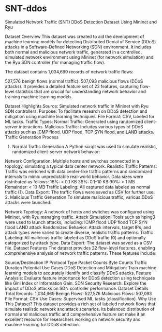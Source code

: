 # SNT-ddos
Simulated Network Traffic (SNT)  DDoS Detection Dataset Using Mininet and Ryu

Dataset Overview
This dataset was created to aid the development of machine learning models for detecting Distributed Denial of Service (DDoS) attacks in a Software-Defined Networking (SDN) environment. It includes both normal and malicious network traffic, generated in a controlled, simulated network environment using Mininet (for network simulation) and the Ryu SDN controller (for managing traffic flow).

The dataset contains 1,034,669 records of network traffic flows:

527,576 benign flows (normal traffic).
507,093 malicious flows (DDoS attacks).
It provides a detailed feature set of 22 features, capturing flow-level statistics that are crucial for understanding network behavior and training machine learning models.

Dataset Highlights
Source: Simulated network traffic in Mininet with Ryu SDN controllers.
Purpose: To facilitate research on DDoS detection and mitigation using machine learning techniques.
File Format: CSV, labeled for ML tasks.
Traffic Types:
Normal Traffic: Generated using randomized client-server interactions.
Malicious Traffic: Includes various types of DDoS attacks such as ICMP flood, UDP flood, TCP SYN flood, and LAND attacks.
Traffic Generation Process
1. Normal Traffic Generation
A Python script was used to simulate realistic, randomized client-server network behavior:

Network Configuration:
Multiple hosts and switches connected in a topology, simulating a typical data center network.
Realistic Traffic Patterns:
Traffic was enriched with data center-like traffic patterns and randomized intervals to mimic unpredictable real-world behavior.
Data sizes were distributed as follows:
18%: < 0.1 KB
38%: 0.1–10 KB
90%: < 1 MB
Remainder: < 10 MB
Traffic Labeling:
All captured data labeled as normal traffic (1).
Data Export:
The traffic flows were saved as CSV for further use.
2. Malicious Traffic Generation
To simulate malicious traffic, various DDoS attacks were launched:

Network Topology:
A network of hosts and switches was configured using Mininet, with Ryu managing traffic.
Attack Simulation:
Tools such as hping3 were used to launch attacks, including:
ICMP flood
UDP flood
TCP SYN flood
LAND attack
Randomized Behavior:
Attack intervals, target IPs, and attack types were varied to create diverse, realistic traffic patterns.
Traffic Labeling:
All malicious traffic labeled as DDoS traffic (0) and optionally categorized by attack type.
Data Export:
The dataset was saved as a CSV file.
Dataset Features
The dataset provides 22 flow-level features, enabling comprehensive analysis of network traffic patterns. These features include:

Source/Destination IP
Protocol Type
Packet Counts
Byte Counts
Traffic Duration
Potential Use Cases
DDoS Detection and Mitigation:
Train machine learning models to accurately identify and classify DDoS attacks.
Feature Analysis:
Evaluate feature importance for DDoS detection using techniques like Gini Index or Information Gain.
SDN Security Research:
Explore the impact of DDoS attacks on SDN controller performance.
Dataset Details
Total Records: 1,034,669
Benign Flows: 527,576
Malicious Flows: 507,093
File Format: CSV
Use Cases: Supervised ML tasks (classification).
Why Use This Dataset?
This dataset provides a rich set of labeled network flows that simulate realistic network and attack scenarios. Its balanced distribution of normal and malicious traffic and comprehensive feature set make it an excellent resource for researchers working on network security and machine learning for DDoS detection.

